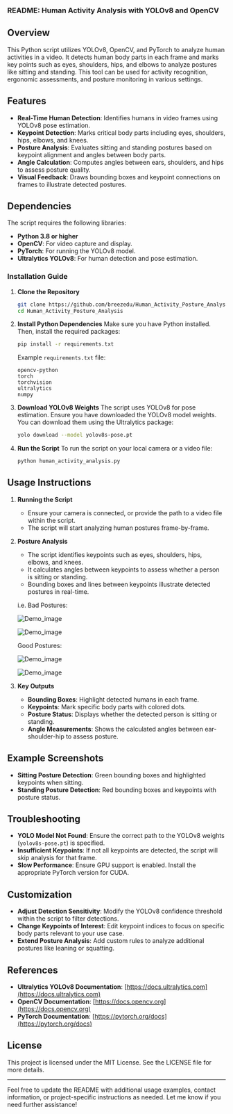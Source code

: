 ### **README: Human Activity Analysis with YOLOv8 and OpenCV**

## **Overview**

This Python script utilizes YOLOv8, OpenCV, and PyTorch to analyze human activities in a video. It detects human body parts in each frame and marks key points such as eyes, shoulders, hips, and elbows to analyze postures like sitting and standing. This tool can be used for activity recognition, ergonomic assessments, and posture monitoring in various settings.

## **Features**
- **Real-Time Human Detection**: Identifies humans in video frames using YOLOv8 pose estimation.
- **Keypoint Detection**: Marks critical body parts including eyes, shoulders, hips, elbows, and knees.
- **Posture Analysis**: Evaluates sitting and standing postures based on keypoint alignment and angles between body parts.
- **Angle Calculation**: Computes angles between ears, shoulders, and hips to assess posture quality.
- **Visual Feedback**: Draws bounding boxes and keypoint connections on frames to illustrate detected postures.

## **Dependencies**

The script requires the following libraries:
- **Python 3.8 or higher**
- **OpenCV**: For video capture and display.
- **PyTorch**: For running the YOLOv8 model.
- **Ultralytics YOLOv8**: For human detection and pose estimation.

### **Installation Guide**

1. **Clone the Repository**
   ```bash
   git clone https://github.com/breezedu/Human_Activity_Posture_Analysis.git
   cd Human_Activity_Posture_Analysis
   ```

2. **Install Python Dependencies**
   Make sure you have Python installed. Then, install the required packages:
   ```bash
   pip install -r requirements.txt
   ```

   Example `requirements.txt` file:
   ```
   opencv-python
   torch
   torchvision
   ultralytics
   numpy
   ```

3. **Download YOLOv8 Weights**
   The script uses YOLOv8 for pose estimation. Ensure you have downloaded the YOLOv8 model weights. You can download them using the Ultralytics package:
   ```bash
   yolo download --model yolov8s-pose.pt
   ```

4. **Run the Script**
   To run the script on your local camera or a video file:
   ```bash
   python human_activity_analysis.py
   ```

## **Usage Instructions**

1. **Running the Script**
   - Ensure your camera is connected, or provide the path to a video file within the script.
   - The script will start analyzing human postures frame-by-frame.

2. **Posture Analysis**
   - The script identifies keypoints such as eyes, shoulders, hips, elbows, and knees.
   - It calculates angles between keypoints to assess whether a person is sitting or standing.
   - Bounding boxes and lines between keypoints illustrate detected postures in real-time.
   
   i.e. Bad Postures:
   
   ![Demo_image](./images/bad_posture_1.png)

   ![Demo_image](./images/bad_posture_2.png) 

   Good Postures: 

   ![Demo_image](./images/good_posture_1.png)

   ![Demo_image](./images/good_posture_2.png)

4. **Key Outputs**
   - **Bounding Boxes**: Highlight detected humans in each frame.
   - **Keypoints**: Mark specific body parts with colored dots.
   - **Posture Status**: Displays whether the detected person is sitting or standing.
   - **Angle Measurements**: Shows the calculated angles between ear-shoulder-hip to assess posture.

## **Example Screenshots**

- **Sitting Posture Detection**: Green bounding boxes and highlighted keypoints when sitting.
- **Standing Posture Detection**: Red bounding boxes and keypoints with posture status.

## **Troubleshooting**

- **YOLO Model Not Found**: Ensure the correct path to the YOLOv8 weights (`yolov8s-pose.pt`) is specified.
- **Insufficient Keypoints**: If not all keypoints are detected, the script will skip analysis for that frame.
- **Slow Performance**: Ensure GPU support is enabled. Install the appropriate PyTorch version for CUDA.

## **Customization**

- **Adjust Detection Sensitivity**: Modify the YOLOv8 confidence threshold within the script to filter detections.
- **Change Keypoints of Interest**: Edit keypoint indices to focus on specific body parts relevant to your use case.
- **Extend Posture Analysis**: Add custom rules to analyze additional postures like leaning or squatting.

## **References**

- **Ultralytics YOLOv8 Documentation**: [https://docs.ultralytics.com](https://docs.ultralytics.com)
- **OpenCV Documentation**: [https://docs.opencv.org](https://docs.opencv.org)
- **PyTorch Documentation**: [https://pytorch.org/docs](https://pytorch.org/docs)

## **License**

This project is licensed under the MIT License. See the LICENSE file for more details.

---

Feel free to update the README with additional usage examples, contact information, or project-specific instructions as needed. Let me know if you need further assistance!
